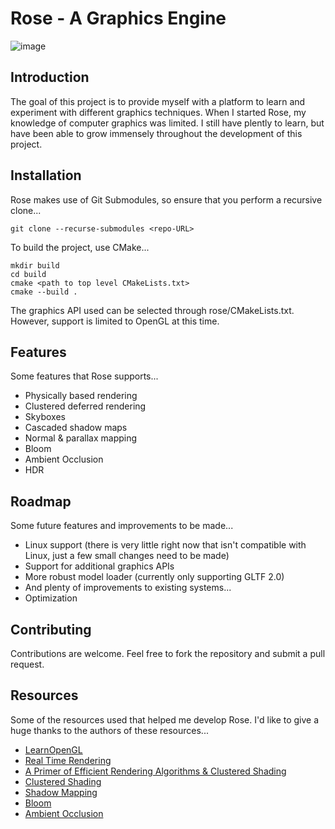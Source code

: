# Rose - A Graphics Engine

![image](./images/img_1.png)

## Introduction

The goal of this project is to provide myself with a platform to learn and experiment with different graphics techniques. When I started Rose, my knowledge of computer graphics was limited. I still have plently to learn, but have been able to grow immensely throughout the development of this project. 

## Installation

Rose makes use of Git Submodules, so ensure that you perform a recursive clone...

```
git clone --recurse-submodules <repo-URL>
```

To build the project, use CMake...

```
mkdir build
cd build
cmake <path to top level CMakeLists.txt>
cmake --build .
```

The graphics API used can be selected through rose/CMakeLists.txt. However, support is limited to OpenGL at this time.

## Features

Some features that Rose supports...

- Physically based rendering
- Clustered deferred rendering
- Skyboxes
- Cascaded shadow maps
- Normal & parallax mapping
- Bloom
- Ambient Occlusion
- HDR

## Roadmap

Some future features and improvements to be made...

- Linux support (there is very little right now that isn't compatible with Linux, just a few small changes need to be made)
- Support for additional graphics APIs
- More robust model loader (currently only supporting GLTF 2.0)
- And plenty of improvements to existing systems...
- Optimization

## Contributing

Contributions are welcome. Feel free to fork the repository and submit a pull request.

## Resources

Some of the resources used that helped me develop Rose. I'd like to give a huge thanks to the authors of these resources...

- [LearnOpenGL](https://learnopengl.com/)
- [Real Time Rendering](https://www.realtimerendering.com/)
- [A Primer of Efficient Rendering Algorithms & Clustered Shading](https://www.aortiz.me/2018/12/21/CG.html)
- [Clustered Shading](https://github.com/DaveH355/clustered-shading)
- [Shadow Mapping](https://alextardif.com/shadowmapping.html)
- [Bloom](https://www.iryoku.com/next-generation-post-processing-in-call-of-duty-advanced-warfare/)
- [Ambient Occlusion](https://john-chapman-graphics.blogspot.com/2013/01/ssao-tutorial.html)
